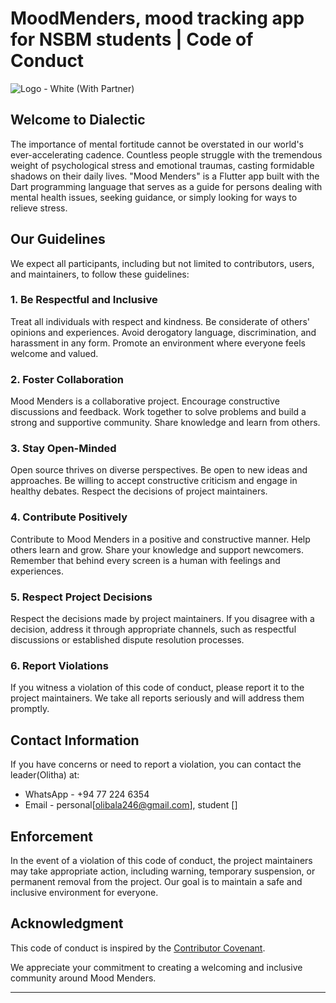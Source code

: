# MoodMenders, mood tracking app for NSBM students | Code of Conduct

![Logo - White (With Partner)](https://github.com/Risini-33/Mood-Menders/blob/main/logo/dark-bg-logo.png)

## Welcome to Dialectic

The importance of mental fortitude cannot be overstated in our world's ever-accelerating cadence. Countless people struggle with the tremendous weight of psychological stress and emotional traumas, casting formidable shadows on their daily lives. "Mood Menders" is a Flutter app built with the Dart programming language that serves as a guide for persons dealing with mental health issues, seeking guidance, or simply looking for ways to relieve stress.

## Our Guidelines

We expect all participants, including but not limited to contributors, users, and maintainers, to follow these guidelines:

### 1. Be Respectful and Inclusive

Treat all individuals with respect and kindness. Be considerate of others' opinions and experiences. Avoid derogatory language, discrimination, and harassment in any form. Promote an environment where everyone feels welcome and valued.

### 2. Foster Collaboration

Mood Menders is a collaborative project. Encourage constructive discussions and feedback. Work together to solve problems and build a strong and supportive community. Share knowledge and learn from others.

### 3. Stay Open-Minded

Open source thrives on diverse perspectives. Be open to new ideas and approaches. Be willing to accept constructive criticism and engage in healthy debates. Respect the decisions of project maintainers.

### 4. Contribute Positively

Contribute to Mood Menders in a positive and constructive manner. Help others learn and grow. Share your knowledge and support newcomers. Remember that behind every screen is a human with feelings and experiences.

### 5. Respect Project Decisions

Respect the decisions made by project maintainers. If you disagree with a decision, address it through appropriate channels, such as respectful discussions or established dispute resolution processes.

### 6. Report Violations

If you witness a violation of this code of conduct, please report it to the project maintainers. We take all reports seriously and will address them promptly.

## Contact Information

If you have concerns or need to report a violation, you can contact the leader(Olitha) at:

- WhatsApp - +94 77 224 6354
- Email - personal[olibala246@gmail.com], student []

## Enforcement

In the event of a violation of this code of conduct, the project maintainers may take appropriate action, including warning, temporary suspension, or permanent removal from the project. Our goal is to maintain a safe and inclusive environment for everyone.

## Acknowledgment

This code of conduct is inspired by the [Contributor Covenant](https://www.contributor-covenant.org/version/2/0/code_of_conduct/).

We appreciate your commitment to creating a welcoming and inclusive community around Mood Menders.

---
